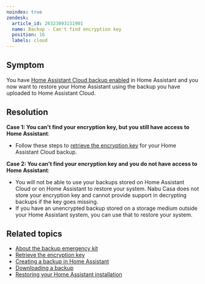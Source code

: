 ```yaml
---
noindex: true
zendesk:
  article_id: 26323093151901
  name: Backup - Can't find encryption key
  position: 16
  labels: cloud
---
```


## Symptom

You have [Home Assistant Cloud backup enabled](/hc/en-us/articles/26294320337181-Enabling-a-cloud-backup) in Home Assistant and you now want to restore your Home Assistant using the backup you have uploaded to Home Assistant Cloud.

## Resolution

**Case 1: You can't find your encryption key, but you still have access to Home Assistant**:

- Follow these steps to [retrieve the encryption key](https://www.home-assistant.io/more-info/backup-emergency-kit/#i-lost-my-backup-encryption-key---how-can-i-retrieve-it) for your Home Assistant Cloud backup.

**Case 2: You can't find your encryption key and you do not have access to Home Assistant**:

- You will not be able to use your backups stored on Home Assistant Cloud or on Home Assistant to restore your system. Nabu Casa does not store your encryption key and cannot provide support in decrypting backups if the key goes missing.
- If you have an unencrypted backup stored on a storage medium outside your Home Assistant system, you can use that to restore your system.

## Related topics

- [About the backup emergency kit](https://www.home-assistant.io/more-info/backup-emergency-kit/)
- [Retrieve the encryption key](https://www.home-assistant.io/more-info/backup-emergency-kit/#i-lost-my-backup-encryption-key---how-can-i-retrieve-it)
- [Creating a backup in Home Assistant](https://www.home-assistant.io/common-tasks/general/#backups)
- [Downloading a backup](https://www.home-assistant.io/common-tasks/general/#downloading-a-backup-from-home-assistant-cloud)
- [Restoring your Home Assistant installation](https://www.home-assistant.io/common-tasks/general/#restoring-a-backup)
